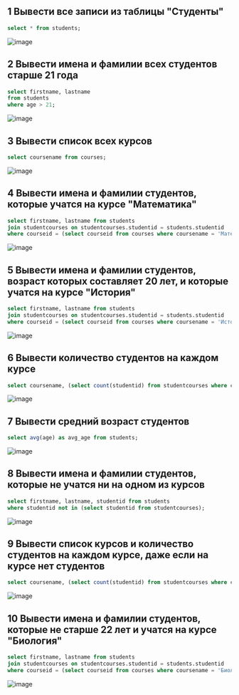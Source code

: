 ## 1 Вывести все записи из таблицы "Студенты"

```sql
select * from students;
```
![image](!(https://github.com/Steelrizee/DB-Practice/assets/144115438/2d71a29e-9d6e-41c7-b6c5-53bef0d67ba6)
)


## 2 Вывести имена и фамилии всех студентов старше 21 года

```sql
select firstname, lastname
from students
where age > 21;
```
![image](!(https://github.com/Steelrizee/DB-Practice/assets/144115438/0b3ed6b2-0da2-4590-80e2-3a81fc128f1a)
)


## 3 Вывести список всех курсов

```sql
select coursename from courses;
```
![image](!(https://github.com/Steelrizee/DB-Practice/assets/144115438/7bc6d199-3787-4e1a-8bb6-7944da35ea8a)
)


## 4 Вывести имена и фамилии студентов, которые учатся на курсе "Математика"

```sql
select firstname, lastname from students
join studentcourses on studentcourses.studentid = students.studentid
where courseid = (select courseid from courses where coursename = 'Математика');
```
![image](!(https://github.com/Steelrizee/DB-Practice/assets/144115438/ac2d8945-ca0b-416e-a035-839c49cc4f60)
)


## 5 Вывести имена и фамилии студентов, возраст которых составляет 20 лет, и которые учатся на курсе "История"

```sql
select firstname, lastname from students
join studentcourses on studentcourses.studentid = students.studentid
where courseid = (select courseid from courses where coursename = 'История') and age = 20;
```
![image](!(https://github.com/Steelrizee/DB-Practice/assets/144115438/cc46df97-c89f-48a7-b18c-056240563297)
)



## 6 Вывести количество студентов на каждом курсе

```sql
select coursename, (select count(studentid) from studentcourses where c.courseid = studentcourses.courseid) from courses c;
```
![image](!(https://github.com/Steelrizee/DB-Practice/assets/144115438/04d2dd09-dc0d-4970-acf8-d8d160854516)
)


## 7 Вывести средний возраст студентов

```sql
select avg(age) as avg_age from students;
```
![image](!(https://github.com/Steelrizee/DB-Practice/assets/144115438/31963cf0-0cbc-4978-955c-bc025415ec25)
)


## 8 Вывести имена и фамилии студентов, которые не учатся ни на одном из курсов

```sql
select firstname, lastname, studentid from students
where studentid not in (select studentid from studentcourses);
```
![image](!(https://github.com/Steelrizee/DB-Practice/assets/144115438/24dbe0e0-dca5-40f6-a078-1bc3ff9bbc59)
)


## 9 Вывести список курсов и количество студентов на каждом курсе, даже если на курсе нет студентов

```sql
select coursename, (select count(studentid) from studentcourses where c.courseid = studentcourses.courseid) from courses c;
```
![image](!(https://github.com/Steelrizee/DB-Practice/assets/144115438/fd23af2e-6d1c-4237-813c-78d7f637930e)
)


## 10 Вывести имена и фамилии студентов, которые не старше 22 лет и учатся на курсе "Биология"

```sql
select firstname, lastname from students
join studentcourses on studentcourses.studentid = students.studentid
where courseid = (select courseid from courses where coursename = 'Биология') and age >= 22;
```
![image](!(https://github.com/Steelrizee/DB-Practice/assets/144115438/66579cf1-2e89-40dc-bd9a-61453061c5a2)
)
